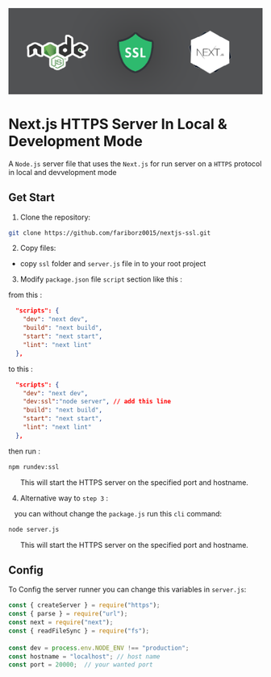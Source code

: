 
<p align="center">
  <a href="https://github.com/fariborz0015/Nest-Telegram-Bot" target="blank"><img src="https://github.com/fariborz0015/nextjs-ssl/blob/main/cover.png"  alt="Nest Logo" /></a>
</p>

# Next.js HTTPS Server In Local & Development Mode

A `Node.js` server file that uses the `Next.js` for run server on a `HTTPS` protocol in local and devvelopment mode 
## Get Start

1. Clone the repository:

```bash
git clone https://github.com/fariborz0015/nextjs-ssl.git
```

2. Copy files:
- copy `ssl` folder and `server.js` file in to your root project 

3. Modify  `package.json`  file `script` section like this : 

from this : 
```json 
  "scripts": {
    "dev": "next dev",
    "build": "next build",
    "start": "next start",
    "lint": "next lint"
  },
```

to this :
```json
  "scripts": {
    "dev": "next dev",
    "dev:ssl":"node server", // add this line 
    "build": "next build",
    "start": "next start",
    "lint": "next lint"
  },

```
then run :
```bash
npm rundev:ssl
```
&nbsp; &nbsp; &nbsp; This will start the HTTPS server on the specified port and hostname.

4. Alternative way to `step 3` :
   
&nbsp;&nbsp;  you can without change the `package.js` run this `cli` command:
```bash 
node server.js
```
&nbsp; &nbsp; &nbsp; This will start the HTTPS server on the specified port and hostname.

## Config 

To Config the server runner you can change this variables in `server.js`:

```js
const { createServer } = require("https");
const { parse } = require("url");
const next = require("next");
const { readFileSync } = require("fs");

const dev = process.env.NODE_ENV !== "production";
const hostname = "localhost"; // host name 
const port = 20000;  // your wanted port 


```


 


 
